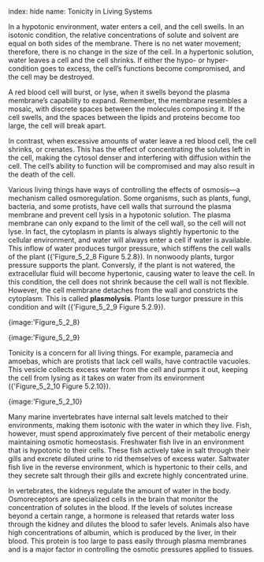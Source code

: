 index: hide
name: Tonicity in Living Systems

In a hypotonic environment, water enters a cell, and the cell swells. In an isotonic condition, the relative concentrations of solute and solvent are equal on both sides of the membrane. There is no net water movement; therefore, there is no change in the size of the cell. In a hypertonic solution, water leaves a cell and the cell shrinks. If either the hypo- or hyper- condition goes to excess, the cell’s functions become compromised, and the cell may be destroyed.

A red blood cell will burst, or lyse, when it swells beyond the plasma membrane’s capability to expand. Remember, the membrane resembles a mosaic, with discrete spaces between the molecules composing it. If the cell swells, and the spaces between the lipids and proteins become too large, the cell will break apart.

In contrast, when excessive amounts of water leave a red blood cell, the cell shrinks, or crenates. This has the effect of concentrating the solutes left in the cell, making the cytosol denser and interfering with diffusion within the cell. The cell’s ability to function will be compromised and may also result in the death of the cell.

Various living things have ways of controlling the effects of osmosis—a mechanism called osmoregulation. Some organisms, such as plants, fungi, bacteria, and some protists, have cell walls that surround the plasma membrane and prevent cell lysis in a hypotonic solution. The plasma membrane can only expand to the limit of the cell wall, so the cell will not lyse. In fact, the cytoplasm in plants is always slightly hypertonic to the cellular environment, and water will always enter a cell if water is available. This inflow of water produces turgor pressure, which stiffens the cell walls of the plant ({'Figure_5_2_8 Figure 5.2.8}). In nonwoody plants, turgor pressure supports the plant. Conversly, if the plant is not watered, the extracellular fluid will become hypertonic, causing water to leave the cell. In this condition, the cell does not shrink because the cell wall is not flexible. However, the cell membrane detaches from the wall and constricts the cytoplasm. This is called  **plasmolysis**. Plants lose turgor pressure in this condition and wilt ({'Figure_5_2_9 Figure 5.2.9}).


{image:'Figure_5_2_8}
        


{image:'Figure_5_2_9}
        

Tonicity is a concern for all living things. For example, paramecia and amoebas, which are protists that lack cell walls, have contractile vacuoles. This vesicle collects excess water from the cell and pumps it out, keeping the cell from lysing as it takes on water from its environment ({'Figure_5_2_10 Figure 5.2.10}).


{image:'Figure_5_2_10}
        

Many marine invertebrates have internal salt levels matched to their environments, making them isotonic with the water in which they live. Fish, however, must spend approximately five percent of their metabolic energy maintaining osmotic homeostasis. Freshwater fish live in an environment that is hypotonic to their cells. These fish actively take in salt through their gills and excrete diluted urine to rid themselves of excess water. Saltwater fish live in the reverse environment, which is hypertonic to their cells, and they secrete salt through their gills and excrete highly concentrated urine.

In vertebrates, the kidneys regulate the amount of water in the body. Osmoreceptors are specialized cells in the brain that monitor the concentration of solutes in the blood. If the levels of solutes increase beyond a certain range, a hormone is released that retards water loss through the kidney and dilutes the blood to safer levels. Animals also have high concentrations of albumin, which is produced by the liver, in their blood. This protein is too large to pass easily through plasma membranes and is a major factor in controlling the osmotic pressures applied to tissues.
